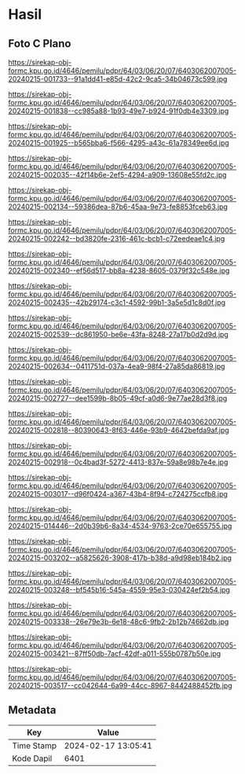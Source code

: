 # Hasil

## Foto C Plano

https://sirekap-obj-formc.kpu.go.id/4646/pemilu/pdpr/64/03/06/20/07/6403062007005-20240215-001733--91a1dd41-e85d-42c2-9ca5-34b04673c599.jpg

https://sirekap-obj-formc.kpu.go.id/4646/pemilu/pdpr/64/03/06/20/07/6403062007005-20240215-001838--cc985a88-1b93-49e7-b924-91f0db4e3309.jpg

https://sirekap-obj-formc.kpu.go.id/4646/pemilu/pdpr/64/03/06/20/07/6403062007005-20240215-001925--b565bba6-f566-4295-a43c-61a78349ee6d.jpg

https://sirekap-obj-formc.kpu.go.id/4646/pemilu/pdpr/64/03/06/20/07/6403062007005-20240215-002035--42f14b6e-2ef5-4294-a909-13608e55fd2c.jpg

https://sirekap-obj-formc.kpu.go.id/4646/pemilu/pdpr/64/03/06/20/07/6403062007005-20240215-002134--59386dea-87b6-45aa-9e73-fe8853fceb63.jpg

https://sirekap-obj-formc.kpu.go.id/4646/pemilu/pdpr/64/03/06/20/07/6403062007005-20240215-002242--bd3820fe-2316-461c-bcb1-c72eedeae1c4.jpg

https://sirekap-obj-formc.kpu.go.id/4646/pemilu/pdpr/64/03/06/20/07/6403062007005-20240215-002340--ef56d517-bb8a-4238-8605-0379f32c548e.jpg

https://sirekap-obj-formc.kpu.go.id/4646/pemilu/pdpr/64/03/06/20/07/6403062007005-20240215-002435--42b29174-c3c1-4592-99b1-3a5e5d1c8d0f.jpg

https://sirekap-obj-formc.kpu.go.id/4646/pemilu/pdpr/64/03/06/20/07/6403062007005-20240215-002539--dc861950-be6e-43fa-8248-27a17b0d2d9d.jpg

https://sirekap-obj-formc.kpu.go.id/4646/pemilu/pdpr/64/03/06/20/07/6403062007005-20240215-002634--0411751d-037a-4ea9-98f4-27a85da86819.jpg

https://sirekap-obj-formc.kpu.go.id/4646/pemilu/pdpr/64/03/06/20/07/6403062007005-20240215-002727--dee1599b-8b05-49cf-a0d6-9e77ae28d3f8.jpg

https://sirekap-obj-formc.kpu.go.id/4646/pemilu/pdpr/64/03/06/20/07/6403062007005-20240215-002818--80390643-8f63-446e-93b9-4642befda9af.jpg

https://sirekap-obj-formc.kpu.go.id/4646/pemilu/pdpr/64/03/06/20/07/6403062007005-20240215-002918--0c4bad3f-5272-4413-837e-59a8e98b7e4e.jpg

https://sirekap-obj-formc.kpu.go.id/4646/pemilu/pdpr/64/03/06/20/07/6403062007005-20240215-003017--d96f0424-a367-43b4-8f94-c724275ccfb8.jpg

https://sirekap-obj-formc.kpu.go.id/4646/pemilu/pdpr/64/03/06/20/07/6403062007005-20240215-014446--2d0b39b6-8a34-4534-9763-2ce70e655755.jpg

https://sirekap-obj-formc.kpu.go.id/4646/pemilu/pdpr/64/03/06/20/07/6403062007005-20240215-003202--a5825626-3908-417b-b38d-a9d98eb184b2.jpg

https://sirekap-obj-formc.kpu.go.id/4646/pemilu/pdpr/64/03/06/20/07/6403062007005-20240215-003248--bf545b16-545a-4559-95e3-030424ef2b54.jpg

https://sirekap-obj-formc.kpu.go.id/4646/pemilu/pdpr/64/03/06/20/07/6403062007005-20240215-003338--26e79e3b-6e18-48c6-9fb2-2b12b74662db.jpg

https://sirekap-obj-formc.kpu.go.id/4646/pemilu/pdpr/64/03/06/20/07/6403062007005-20240215-003421--87ff50db-7acf-42df-a011-555b0787b50e.jpg

https://sirekap-obj-formc.kpu.go.id/4646/pemilu/pdpr/64/03/06/20/07/6403062007005-20240215-003517--cc042644-6a99-44cc-8967-8442488452fb.jpg


## Metadata

| Key        | Value               |
| ---------- | ------------------- |
| Time Stamp | 2024-02-17 13:05:41 |
| Kode Dapil | 6401                |



